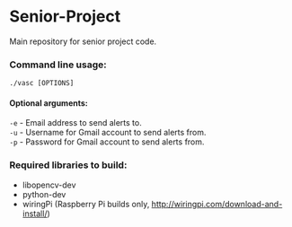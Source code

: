 Senior-Project
==============

Main repository for senior project code.

### Command line usage:
`./vasc [OPTIONS]`  
#### Optional arguments:
`-e` - Email address to send alerts to.  
`-u` - Username for Gmail account to send alerts from.  
`-p` - Password for Gmail account to send alerts from.  

### Required libraries to build:  
* libopencv-dev  
* python-dev
* wiringPi (Raspberry Pi builds only, http://wiringpi.com/download-and-install/)
